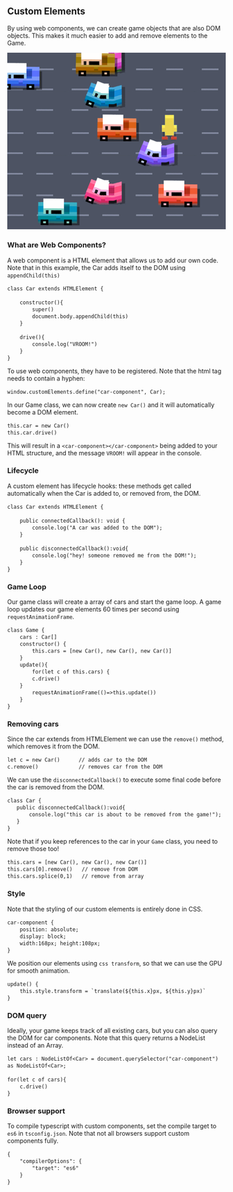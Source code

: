 ## Custom Elements

By using web components, we can create game objects that are also DOM objects. This makes it much easier to add and remove elements to the Game. 

![screenshot](docs/images/screenshot.png)

### What are Web Components?

A web component is a HTML element that allows us to add our own code. Note that in this example, the Car adds itself to the DOM using `appendChild(this)`

```
class Car extends HTMLElement {

    constructor(){
        super()
        document.body.appendChild(this)
    }
    
    drive(){
        console.log("VROOM!")
    }
}
```
To use web components, they have to be registered. Note that the html tag needs to contain a hyphen:
```
window.customElements.define("car-component", Car);
```

In our Game class, we can now create `new Car()` and it will automatically become a DOM element.
```
this.car = new Car()
this.car.drive()
```

This will result in a `<car-component></car-component>` being added to your HTML structure, and the message `VROOM!` will appear in the console. 

### Lifecycle

A custom element has lifecycle hooks: these methods get called automatically when the Car is added to, or removed from, the DOM.
```
class Car extends HTMLElement {

    public connectedCallback(): void {
        console.log("A car was added to the DOM");
    }

    public disconnectedCallback():void{
        console.log("hey! someone removed me from the DOM!");
    }
}
```

### Game Loop

Our game class will create a array of cars and start the game loop. A game loop updates our game elements 60 times per second using `requestAnimationFrame`. 

```
class Game {
    cars : Car[]
    constructor() {
        this.cars = [new Car(), new Car(), new Car()]
    }
    update(){
        for(let c of this.cars) {
	    c.drive()
	}
        requestAnimationFrame(()=>this.update())
    }
}
```

### Removing cars

Since the car extends from HTMLElement we can use the `remove()` method, which removes it from the DOM. 

```
let c = new Car()      // adds car to the DOM
c.remove()             // removes car from the DOM
```

We can use the `disconnectedCallback()` to execute some final code before the car is removed from the DOM.

```
class Car {
   public disconnectedCallback():void{
       console.log("this car is about to be removed from the game!");
   }
}
```
Note that if you keep references to the car in your `Game` class, you need to remove those too!
```
this.cars = [new Car(), new Car(), new Car()]
this.cars[0].remove()   // remove from DOM
this.cars.splice(0,1)   // remove from array
```

### Style

Note that the styling of our custom elements is entirely done in CSS.

```
car-component {
    position: absolute;
    display: block;
    width:168px; height:108px;
}
```
We position our elements using `css transform`, so that we can use the GPU for smooth animation.

```
update() {
    this.style.transform = `translate(${this.x}px, ${this.y}px)`
}
```

### DOM query

Ideally, your game keeps track of all existing cars, but you can also query the DOM for car components. Note that this query returns a NodeList instead of an Array.
```
let cars : NodeListOf<Car> = document.querySelector("car-component") as NodeListOf<Car>;

for(let c of cars){
    c.drive()
} 
```

### Browser support

To compile typescript with custom components, set the compile target to `es6` in `tsconfig.json`. Note that not all browsers support custom components fully. 

```
{
    "compilerOptions": {
        "target": "es6"
    }
}
```

